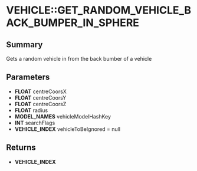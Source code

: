# VEHICLE::GET_RANDOM_VEHICLE_BACK_BUMPER_IN_SPHERE

## Summary
Gets a random vehicle in from the back bumber of a vehicle

## Parameters
* **FLOAT** centreCoorsX
* **FLOAT** centreCoorsY
* **FLOAT** centreCoorsZ
* **FLOAT** radius
* **MODEL_NAMES** vehicleModelHashKey
* **INT** searchFlags
* **VEHICLE_INDEX** vehicleToBeIgnored = null

## Returns
* **VEHICLE_INDEX**